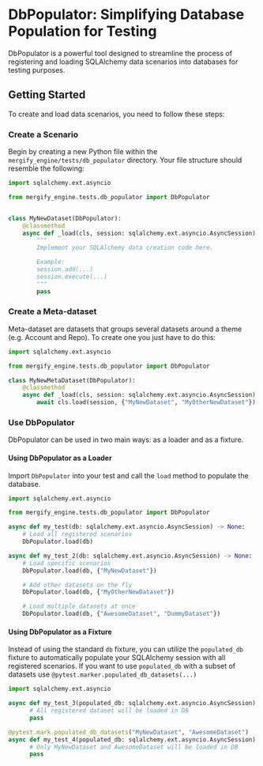 # DbPopulator: Simplifying Database Population for Testing

DbPopulator is a powerful tool designed to streamline the process of registering and loading SQLAlchemy data scenarios into databases for testing purposes.

## Getting Started

To create and load data scenarios, you need to follow these steps:

### Create a Scenario

Begin by creating a new Python file within the `mergify_engine/tests/db_populator` directory. Your file structure should resemble the following:

```python
import sqlalchemy.ext.asyncio

from mergify_engine.tests.db_populator import DbPopulator


class MyNewDataset(DbPopulator):
    @classmethod
    async def _load(cls, session: sqlalchemy.ext.asyncio.AsyncSession) -> None:
        """
        Implement your SQLAlchemy data creation code here.

        Example:
        session.add(...)
        session.execute(...)
        """
        pass

```

### Create a Meta-dataset

Meta-dataset are datasets that groups several datasets around a theme (e.g. Account and Repo). To create one you just have to do this:

```python
import sqlalchemy.ext.asyncio

from mergify_engine.tests.db_populator import DbPopulator

class MyNewMetaDataset(DbPopulator):
    @classmethod
    async def _load(cls, session: sqlalchemy.ext.asyncio.AsyncSession) -> None:
        await cls.load(session, {"MyNewDataset", "MyOtherNewDataset"})

```

### Use DbPopulator

DbPopulator can be used in two main ways: as a loader and as a fixture.

#### Using DbPopulator as a Loader

Import `DbPopulator` into your test and call the `load` method to populate the database.

```python
import sqlalchemy.ext.asyncio

from mergify_engine.tests.db_populator import DbPopulator

async def my_test(db: sqlalchemy.ext.asyncio.AsyncSession) -> None:
    # Load all registered scenarios
    DbPopulator.load(db)

async def my_test_2(db: sqlalchemy.ext.asyncio.AsyncSession) -> None:
    # Load specific scenarios
    DbPopulator.load(db, {"MyNewDataset"})

    # Add other datasets on the fly
    DbPopulator.load(db, {"MyOtherNewDataset"})

    # Load multiple datasets at once
    DbPopulator.load(db, {"AwesomeDataset", "DummyDataset"})
```

#### Using DbPopulator as a Fixture

Instead of using the standard `db` fixture, you can utilize the `populated_db` fixture to automatically populate your SQLAlchemy session with all registered scenarios.
If you want to use `populated_db` with a subset of datasets use `@pytest.marker.populated_db_datasets(...)`

```python
import sqlalchemy.ext.asyncio

async def my_test_3(populated_db: sqlalchemy.ext.asyncio.AsyncSession) -> None:
      # All registered dataset will be loaded in DB
      pass

@pytest.mark.populated_db_datasets("MyNewDataset", "AwesomeDataset")
async def my_test_4(populated_db: sqlalchemy.ext.asyncio.AsyncSession) -> None:
      # Only MyNewDataset and AwesomeDataset will be loaded in DB
      pass
```
